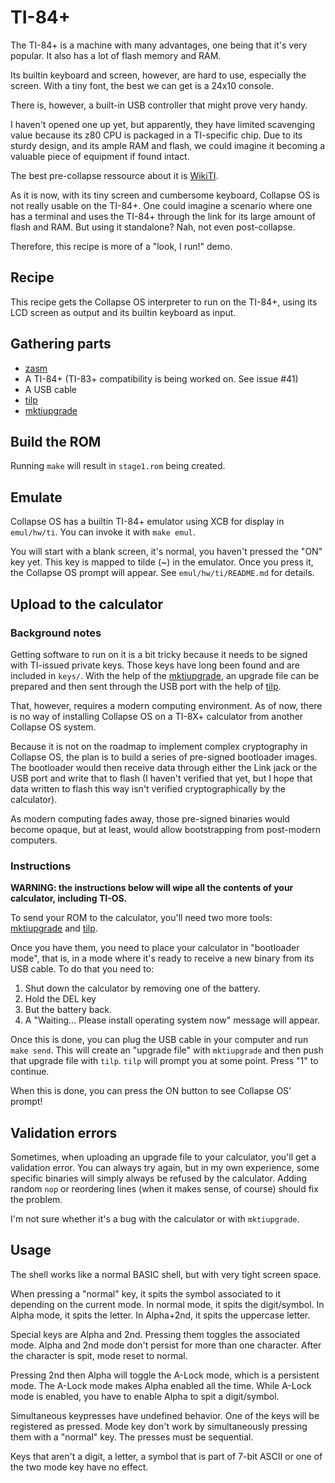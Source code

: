# TI-84+

The TI-84+ is a machine with many advantages, one being that it's very popular.
It also has a lot of flash memory and RAM.

Its builtin keyboard and screen, however, are hard to use, especially the
screen. With a tiny font, the best we can get is a 24x10 console.

There is, however, a built-in USB controller that might prove very handy.

I haven't opened one up yet, but apparently, they have limited scavenging value
because its z80 CPU is packaged in a TI-specific chip. Due to its sturdy design,
and its ample RAM and flash, we could imagine it becoming a valuable piece of
equipment if found intact.

The best pre-collapse ressource about it is
[WikiTI](http://wikiti.brandonw.net/index.php).

As it is now, with its tiny screen and cumbersome keyboard, Collapse OS is
not really usable on the TI-84+. One could imagine a scenario where one has a
terminal and uses the TI-84+ through the link for its large amount of flash and
RAM. But using it standalone? Nah, not even post-collapse.

Therefore, this recipe is more of a "look, I run!" demo.

## Recipe

This recipe gets the Collapse OS interpreter to run on the TI-84+, using its LCD
screen as output and its builtin keyboard as input.

## Gathering parts

* [zasm][zasm]
* A TI-84+ (TI-83+ compatibility is being worked on. See issue #41)
* A USB cable
* [tilp][tilp]
* [mktiupgrade][mktiupgrade]

## Build the ROM

Running `make` will result in `stage1.rom` being created.

## Emulate

Collapse OS has a builtin TI-84+ emulator using XCB for display in `emul/hw/ti`.
You can invoke it with `make emul`.

You will start with a blank screen, it's normal, you haven't pressed the "ON"
key yet. This key is mapped to tilde (~) in the emulator. Once you press it, the
Collapse OS prompt will appear. See `emul/hw/ti/README.md` for details.

## Upload to the calculator

### Background notes

Getting software to run on it is a bit tricky because it needs to be signed
with TI-issued private keys. Those keys have long been found and are included
in `keys/`. With the help of the
[mktiupgrade](https://github.com/KnightOS/mktiupgrade), an upgrade file can be
prepared and then sent through the USB port with the help of
[tilp](http://lpg.ticalc.org/prj_tilp/).

That, however, requires a modern computing environment. As of now, there is no
way of installing Collapse OS on a TI-8X+ calculator from another Collapse OS
system.

Because it is not on the roadmap to implement complex cryptography in Collapse
OS, the plan is to build a series of pre-signed bootloader images. The
bootloader would then receive data through either the Link jack or the USB port
and write that to flash (I haven't verified that yet, but I hope that data
written to flash this way isn't verified cryptographically by the calculator).

As modern computing fades away, those pre-signed binaries would become opaque,
but at least, would allow bootstrapping from post-modern computers.

### Instructions

**WARNING: the instructions below will wipe all the contents of your calculator,
including TI-OS.**

To send your ROM to the calculator, you'll need two more tools:
[mktiupgrade][mktiupgrade] and [tilp][tilp].

Once you have them, you need to place your calculator in "bootloader mode",
that is, in a mode where it's ready to receive a new binary from its USB cable.
To do that you need to:

1. Shut down the calculator by removing one of the battery.
2. Hold the DEL key
3. But the battery back.
4. A "Waiting... Please install operating system now" message will appear.

Once this is done, you can plug the USB cable in your computer and run
`make send`. This will create an "upgrade file" with `mktiupgrade` and then
push that upgrade file with `tilp`. `tilp` will prompt you at some point.
Press "1" to continue.

When this is done, you can press the ON button to see Collapse OS' prompt!

## Validation errors

Sometimes, when uploading an upgrade file to your calculator, you'll get a
validation error. You can always try again, but in my own experience, some
specific binaries will simply always be refused by the calculator. Adding
random `nop` or reordering lines (when it makes sense, of course) should fix
the problem.

I'm not sure whether it's a bug with the calculator or with `mktiupgrade`.

## Usage

The shell works like a normal BASIC shell, but with very tight screen space.

When pressing a "normal" key, it spits the symbol associated to it depending
on the current mode. In normal mode, it spits the digit/symbol. In Alpha mode,
it spits the letter. In Alpha+2nd, it spits the uppercase letter.

Special keys are Alpha and 2nd. Pressing them toggles the associated mode.
Alpha and 2nd mode don't persist for more than one character. After the
character is spit, mode reset to normal.

Pressing 2nd then Alpha will toggle the A-Lock mode, which is a persistent mode.
The A-Lock mode makes Alpha enabled all the time. While A-Lock mode is enabled,
you have to enable Alpha to spit a digit/symbol.

Simultaneous keypresses have undefined behavior. One of the keys will be
registered as pressed. Mode key don't work by simultaneously pressing them with
a "normal" key. The presses must be sequential.

Keys that aren't a digit, a letter, a symbol that is part of 7-bit ASCII or one
of the two mode key have no effect.

[zasm]: ../../tools/emul
[mktiupgrade]: https://github.com/KnightOS/mktiupgrade
[tilp]: http://lpg.ticalc.org/prj_tilp/
